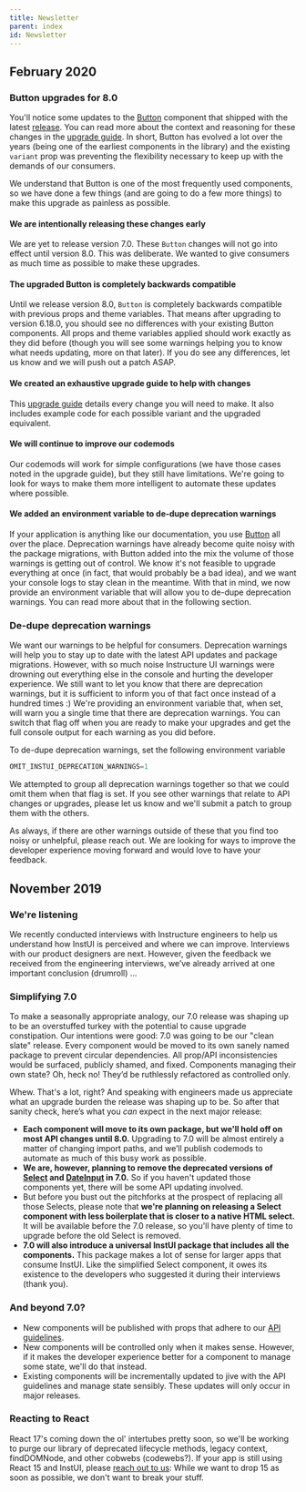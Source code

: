```yaml
---
title: Newsletter
parent: index
id: Newsletter
---
```


## February 2020

### Button upgrades for 8.0
You'll notice some updates to the [Button](#Button) component that shipped with the latest [release](#CHANGELOG). You can read more about the context and reasoning for these changes in the [upgrade guide](##button-upgrade-guide). In short, Button has evolved a lot over the years (being one of the earliest components in the library) and the existing `variant` prop was preventing the flexibility necessary to keep up with the demands of our consumers.

We understand that Button is one of the most frequently used components, so we have done a few things (and are going to do a few more things) to make this upgrade as painless as possible.

#### We are intentionally releasing these changes early
We are yet to release version 7.0. These `Button` changes will not go into effect until version 8.0. This was deliberate. We wanted to give consumers as much time as possible to make these upgrades.

#### The upgraded Button is completely backwards compatible
Until we release version 8.0, `Button` is completely backwards compatible with previous props and theme variables. That means after upgrading to version 6.18.0, you should see no differences with your existing Button components. All props and theme variables applied should work exactly as they did before (though you will see some warnings helping you to know what needs updating, more on that later). If you do see any differences, let us know and we will push out a patch ASAP.

#### We created an exhaustive upgrade guide to help with changes
This [upgrade guide](##button-upgrade-guide) details every change you will need to make. It also includes example code for each possible variant and the upgraded equivalent.

#### We will continue to improve our codemods
Our codemods will work for simple configurations (we have those cases noted in the upgrade guide), but they still have limitations. We're going to look for ways to make them more intelligent to automate these updates where possible.

#### We added an environment variable to de-dupe deprecation warnings
If your application is anything like our documentation, you use [Button](#Button) all over the place. Deprecation warnings have already become quite noisy with the package migrations, with Button added into the mix the volume of those warnings is getting out of control. We know it's not feasible to upgrade everything at once (in fact, that would probably be a bad idea), and we want your console logs to stay clean in the meantime. With that in mind, we now provide an environment variable that will allow you to de-dupe deprecation warnings. You can read more about that in the following section.

### De-dupe deprecation warnings
We want our warnings to be helpful for consumers. Deprecation warnings will help you to stay up to date with the latest API updates and package migrations. However, with so much noise Instructure UI warnings were drowning out everything else in the console and hurting the developer experience. We still want to let you know that there are deprecation warnings, but it is sufficient to inform you of that fact once instead of a hundred times :) We're providing an environment variable that, when set, will warn you a single time that there are deprecation warnings. You can switch that flag off when you are ready to make your upgrades and get the full console output for each warning as you did before.

To de-dupe deprecation warnings, set the following environment variable

```js
OMIT_INSTUI_DEPRECATION_WARNINGS=1
```

We attempted to group all deprecation warnings together so that we could omit them when that flag is set. If you see other warnings that relate to API changes or upgrades, please let us know and we'll submit a patch to group them with the others.

As always, if there are other warnings outside of these that you find too noisy or unhelpful, please reach out. We are looking for ways to improve the developer experience moving forward and would love to have your feedback.

## November 2019

### We're listening
We recently conducted interviews with Instructure engineers to help us understand how InstUI is perceived and where we can improve. Interviews with our product designers are next. However, given the feedback we received from the engineering interviews, we’ve already arrived at one important conclusion (drumroll) &hellip;

### Simplifying 7.0
To make a seasonally appropriate analogy, our 7.0 release was shaping up to be an overstuffed turkey with the potential to cause upgrade constipation. Our intentions were good: 7.0 was going to be our "clean slate" release. Every component would be moved to its own sanely named package to prevent circular dependencies. All prop/API inconsistencies would be surfaced, publicly shamed, and fixed. Components managing their own state? Oh, heck no! They’d be ruthlessly refactored as controlled only.

Whew. That's a lot, right? And speaking with engineers made us appreciate what an upgrade burden the release was shaping up to be. So after that sanity check, here’s what you _can_ expect in the next major release:

* **Each component will move to its own package, but we'll hold off on most API changes until 8.0.** Upgrading to 7.0 will be almost entirely a matter of changing import paths, and we’ll publish codemods to automate as much of this busy work as possible.
* **We are, however, planning to remove the deprecated versions of [Select](#DeprecatedSelect) and [DateInput](#DeprecatedDateInput) in 7.0.** So if you haven't updated those components yet, there will be some API updating involved.
* But before you bust out the pitchforks at the prospect of replacing all those Selects, please note that **we're planning on releasing a Select component with less boilerplate that is closer to a native HTML select.** It will be available before the 7.0 release, so you'll have plenty of time to upgrade before the old Select is removed.
* **7.0 will also introduce a universal InstUI package that includes all the components.** This package makes a lot of sense for larger apps that consume InstUI. Like the simplified Select component, it owes its existence to the developers who suggested it during their interviews (thank you).

### And beyond 7.0?
* New components will be published with props that adhere to our [API guidelines](#api-guidelines).
* New components will be controlled only when it makes sense. However, if it makes the developer experience better for a component to manage some state, we'll do that instead.
* Existing components will be incrementally updated to jive with the API guidelines and manage state sensibly. These updates will only occur in major releases.

### Reacting to React
React 17's coming down the ol' intertubes pretty soon, so we'll be working to purge our library of deprecated lifecycle methods, legacy context, findDOMNode, and other cobwebs (codewebs?). If your app is still using React 15 and InstUI, please [reach out to us](https://github.com/instructure/instructure-ui): While we want to drop 15 as soon as possible, we don't want to break your stuff.
